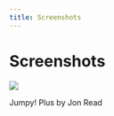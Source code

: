 ```yaml
---
title: Screenshots
---
```


# Screenshots

<div class="screenshot-landscape"><img src="/images/jumpy.png"></div>

<p class="caption">Jumpy! Plus by Jon Read</p>
